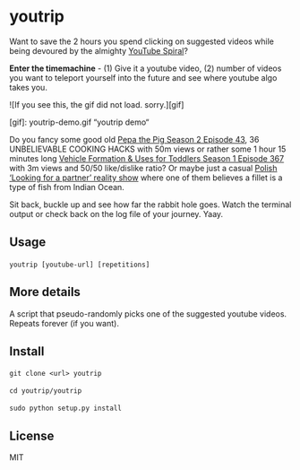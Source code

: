 
# youtrip
Want to save the 2 hours you spend clicking on suggested videos while being devoured by the almighty [YouTube Spiral](https://www.urbandictionary.com/define.php?term=YouTube%20Spiral)? 

**Enter the timemachine** - 
(1) Give it a youtube video, (2) number of videos you want to teleport yourself into the future and see where youtube algo takes you.

![If you see this, the gif did not load. sorry.][gif]

[gif]: youtrip-demo.gif “youtrip demo“


Do you fancy some good old [Pepa the Pig Season 2 Episode 43](https://www.youtube.com/watch?v=KgmmoGYT5IQ), 36 UNBELIEVABLE COOKING HACKS with 50m views or rather some 1 hour 15 minutes long [Vehicle Formation & Uses for Toddlers Season 1 Episode 367](https://www.youtube.com/watch?v=y3c0EgERsjw) with 3m views and 50/50 like/dislike ratio? Or maybe just a casual [Polish ‘Looking for a partner’ reality show](https://www.youtube.com/watch?v=yS3gsxAkBDk) where one of them believes a fillet is a type of fish from Indian Ocean. 

Sit back, buckle up and see how far the rabbit hole goes. Watch the terminal output or check back on the log file of your journey. Yaay.

Usage
-

`youtrip [youtube-url] [repetitions]`

More details
-
A script that pseudo-randomly picks one of the suggested youtube videos. Repeats forever (if you want).

Install
-
`git clone <url> youtrip`

`cd youtrip/youtrip`

`sudo python setup.py install`

License
-
MIT